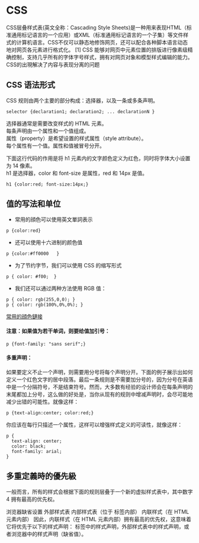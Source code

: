 # CSS  
CSS层叠样式表(英文全称：Cascading Style Sheets)是一种用来表现HTML（标准通用标记语言的一个应用）或XML（标准通用标记语言的一个子集）等文件样式的计算机语言。CSS不仅可以静态地修饰网页，还可以配合各种脚本语言动态地对网页各元素进行格式化。 [1] 
CSS 能够对网页中元素位置的排版进行像素级精确控制，支持几乎所有的字体字号样式，拥有对网页对象和模型样式编辑的能力。  
CSS的出現解决了内容与表现分离的问题  



## CSS 语法形式

CSS 规则由两个主要的部分构成：选择器，以及一条或多条声明。
```
selector {declaration1; declaration2; ... declarationN }
```
选择器通常是需要改变样式的 HTML 元素。  
每条声明由一个属性和一个值组成。  
属性（property）是希望设置的样式属性（style attribute）。  
每个属性有一个值。属性和值被冒号分开。
  
下面这行代码的作用是将 h1 元素内的文字颜色定义为红色，同时将字体大小设置为 14 像素。  
h1 是选择器，color 和 font-size 是属性，red 和 14px 是值。
```
h1 {color:red; font-size:14px;}
```


## 值的写法和单位  
- 常用的顔色可以使用英文單詞表示 
```
p {color:red}
```
- 还可以使用十六进制的颜色值 
```
p {color:#ff0000   }
```

- 为了节约字节，我们可以使用 CSS 的缩写形式 
```
p { color: #f00;  }
```
- 我们还可以通过两种方法使用 RGB 值：
```
p { color: rgb(255,0,0); }
p { color: rgb(100%,0%,0%); }
```


[常用的顔色鏈接](http://www.netyasun.com/home/color.html)  

#### 注意：如果值为若干单词，则要给值加引号：

```
p {font-family: "sans serif";}
```

#### 多重声明：
如果要定义不止一个声明，则需要用分号将每个声明分开。下面的例子展示出如何定义一个红色文字的居中段落。最后一条规则是不需要加分号的，因为分号在英语中是一个分隔符号，不是结束符号。然而，大多数有经验的设计师会在每条声明的末尾都加上分号，这么做的好处是，当你从现有的规则中增减声明时，会尽可能地减少出错的可能性。就像这样：

```
p {text-align:center; color:red;}	
```

你应该在每行只描述一个属性，这样可以增强样式定义的可读性，就像这样：
```
p {
  text-align: center;
  color: black;
  font-family: arial;
}
```

## 多重定義時的優先級

一般而言，所有的样式会根据下面的规则层叠于一个新的虚拟样式表中，其中数字 4 拥有最高的优先权。

浏览器缺省设置
外部样式表
内部样式表（位于 <head> 标签内部）
内联样式（在 HTML 元素内部）
因此，内联样式（在 HTML 元素内部）拥有最高的优先权，这意味着它将优先于以下的样式声明：<head> 标签中的样式声明，外部样式表中的样式声明，或者浏览器中的样式声明（缺省值）。
